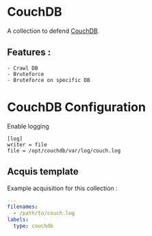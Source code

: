 # CouchDB

A collection to defend [CouchDB](https://couchdb.apache.org/).

## Features :

    - Crawl DB
    - Bruteforce
    - Bruteforce on specific DB

# CouchDB Configuration

Enable logging

```
[log]
writer = file
file = /opt/couchdb/var/log/couch.log
```
## Acquis template

Example acquisition for this collection :

```yaml
---
filenames:
  - /path/to/couch.log
labels:
  type: couchdb
```
